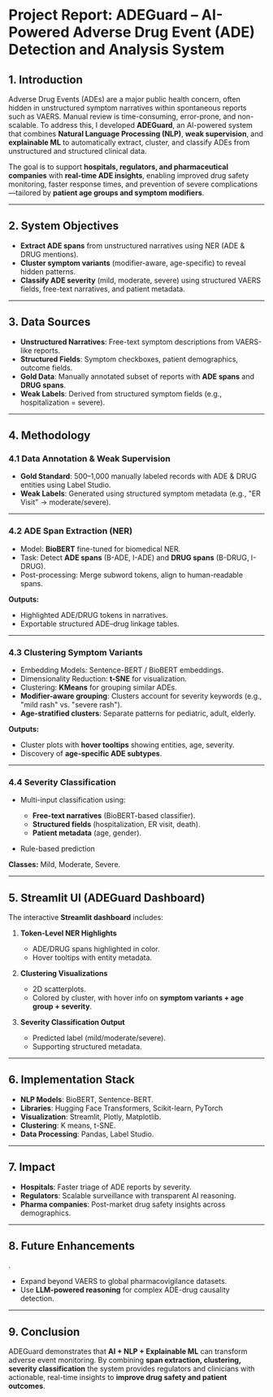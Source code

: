 # **Project Report: ADEGuard – AI-Powered Adverse Drug Event (ADE) Detection and Analysis System**

## **1. Introduction**

Adverse Drug Events (ADEs) are a major public health concern, often hidden in unstructured symptom narratives within spontaneous reports such as VAERS. Manual review is time-consuming, error-prone, and non-scalable.
To address this, I developed **ADEGuard**, an AI-powered system that combines **Natural Language Processing (NLP)**, **weak supervision**, and **explainable ML** to automatically extract, cluster, and classify ADEs from unstructured and structured clinical data.

The goal is to support **hospitals, regulators, and pharmaceutical companies** with **real-time ADE insights**, enabling improved drug safety monitoring, faster response times, and prevention of severe complications—tailored by **patient age groups and symptom modifiers**.

---

## **2. System Objectives**

* **Extract ADE spans** from unstructured narratives using NER (ADE & DRUG mentions).
* **Cluster symptom variants** (modifier-aware, age-specific) to reveal hidden patterns.
* **Classify ADE severity** (mild, moderate, severe) using structured VAERS fields, free-text narratives, and patient metadata.

---

## **3. Data Sources**

* **Unstructured Narratives**: Free-text symptom descriptions from VAERS-like reports.
* **Structured Fields**: Symptom checkboxes, patient demographics, outcome fields.
* **Gold Data**: Manually annotated subset of reports with **ADE spans** and **DRUG spans**.
* **Weak Labels**: Derived from structured symptom fields (e.g., hospitalization = severe).

---

## **4. Methodology**

### **4.1 Data Annotation & Weak Supervision**

* **Gold Standard**: 500–1,000 manually labeled records with ADE & DRUG entities using Label Studio.
* **Weak Labels**: Generated using structured symptom metadata (e.g., "ER Visit" → moderate/severe).
---

### **4.2 ADE Span Extraction (NER)**

* Model: **BioBERT** fine-tuned for biomedical NER.
* Task: Detect **ADE spans** (B-ADE, I-ADE) and **DRUG spans** (B-DRUG, I-DRUG).
* Post-processing: Merge subword tokens, align to human-readable spans.

**Outputs:**

* Highlighted ADE/DRUG tokens in narratives.
* Exportable structured ADE–drug linkage tables.

---

### **4.3 Clustering Symptom Variants**

* Embedding Models: Sentence-BERT / BioBERT embeddings.
* Dimensionality Reduction: **t-SNE** for visualization.
* Clustering: **KMeans** for grouping similar ADEs.
* **Modifier-aware grouping**: Clusters account for severity keywords (e.g., "mild rash" vs. "severe rash").
* **Age-stratified clusters**: Separate patterns for pediatric, adult, elderly.

**Outputs:**

* Cluster plots with **hover tooltips** showing entities, age, severity.
* Discovery of **age-specific ADE subtypes**.

---

### **4.4 Severity Classification**

* Multi-input classification using:

  * **Free-text narratives** (BioBERT-based classifier).
  * **Structured fields** (hospitalization, ER visit, death).
  * **Patient metadata** (age, gender).
* Rule-based prediction

**Classes:** Mild, Moderate, Severe.

---
## **5. Streamlit UI (ADEGuard Dashboard)**

The interactive **Streamlit dashboard** includes:

1. **Token-Level NER Highlights**

   * ADE/DRUG spans highlighted in color.
   * Hover tooltips with entity metadata.

2. **Clustering Visualizations**

   * 2D scatterplots.
   * Colored by cluster, with hover info on **symptom variants + age group + severity**.

3. **Severity Classification Output**

   * Predicted label (mild/moderate/severe).
   * Supporting structured metadata.

---

## **6. Implementation Stack**

* **NLP Models**: BioBERT, Sentence-BERT.
* **Libraries**: Hugging Face Transformers, Scikit-learn, PyTorch
* **Visualization**: Streamlit, Plotly, Matplotlib.
* **Clustering**: K means, t-SNE.
* **Data Processing**: Pandas, Label Studio.

---

## **7. Impact**

* **Hospitals**: Faster triage of ADE reports by severity.
* **Regulators**: Scalable surveillance with transparent AI reasoning.
* **Pharma companies**: Post-market drug safety insights across demographics.

---

## **8. Future Enhancements**
.
* Expand beyond VAERS to global pharmacovigilance datasets.
* Use **LLM-powered reasoning** for complex ADE-drug causality detection.

---

## **9. Conclusion**

ADEGuard demonstrates that **AI + NLP + Explainable ML** can transform adverse event monitoring. By combining **span extraction, clustering, severity classification** the system provides regulators and clinicians with actionable, real-time insights to **improve drug safety and patient outcomes**.



